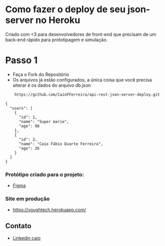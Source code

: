 # Como fazer o deploy de seu json-server no Heroku
Criado com <3 para desenvolvedores de front-end que precisam de um back-end rápido para prototipagem e simulação.

# Passo 1 
- Faça o Fork do Repositório 
- Os arquivos já estão configurados, a única coisa que você precisa alterar é os dados do arquivo db.json

```sh
    https://github.com/CaioFFerreira/api-rest-json-server-deploy.git
```
```
{
  "users": [
    {
      "id": 1,
      "name": "Super mario",
      "age": 98
    },
    {
      "id": 2,
      "name": "Caio Fábio Duarte Ferreira",
      "age": 26
    }
  ]
}

```



### Protótipo criado para o projeto:
- [Figma](https://www.figma.com/file/ThFbOmnzVioRELBTgpdo5d/UI-Instruct---teste-front-end)

### Site em produção
- https://voughtech.herokuapp.com/

Contato
----
- [Linkedin caio](https://www.linkedin.com/in/caio-fabio-duarte-ferreira/)
